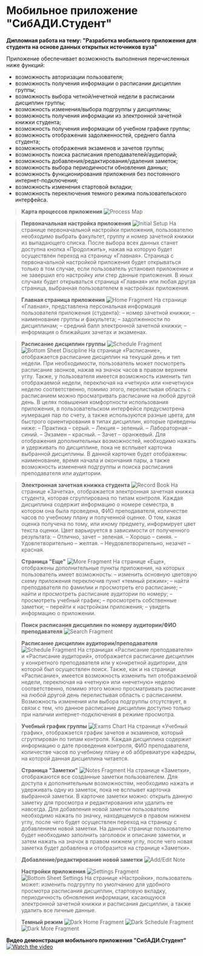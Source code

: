# Мобильное приложение "СибАДИ.Студент"

**Дипломная работа на тему: "Разработка мобильного приложения для студента на основе данных открытых источников вуза"**

Приложение обеспечивает возможность выполнения перечисленных ниже функций:
- возможность авторизации пользователя;
- возможность получения информации о расписании дисциплин группы;
- возможность выбора четной/нечетной недели в расписании дисциплин группы;
- возможность изменения/выбора подгруппы у дисциплины;
- возможность получения информации из электронной зачетной книжки студента;
- возможность получения информации об учебном графике группы;
- возможность отображения задолженностей, среднего балла студента;
- возможность отображения экзаменов и зачетов группы;
- возможность поиска расписания преподавателей/аудиторий;
- возможность добавления/редактирования/удаления заметок;
- возможность выбора периодичности обновления данных;
- возможность функционирования приложения без постоянного интернет-подключения;
- возможность изменения стартовой вкладки;
- возможность переключения темного режима пользовательского интерфейса.

> **Карта процессов приложения**
![Process Map](screens/Process-map.png?raw=true "Карта процессов мобильного приложения")

> **Первоначальная настройка приложения**
![Initial Setup](screens/screenshot-2020-07-20_16.03.52.825.png?raw=true "Первоначальная настройка приложения")
На странице первоначальной настройки приложения, пользователю необходимо выбрать факультет, группу и номер зачетной книжки из выпадающего списка. После выбора всех данных станет доступна кнопка «Продолжить», нажав на которую будет осуществлен переход на страницу «Главная». Страница с первоначальной настройкой приложения будет открываться только в том случае, если пользователь установил приложение и не завершил его настройку или стер данные приложения. В иных случаях будет открываться страница «Главная» или любая другая страница, выбранная пользователем в настройках приложения.

> **Главная страница приложения**
![Home Fragment](screens/screenshot-2020-07-20_16.06.16.721.png?raw=true "Главная страница")
На странице «Главная», представлена персональная информация пользователя приложения (студента):
– номер зачетной книжки;
– наименование группы и факультета;
– задолженности по дисциплинам;
– средний балл электронной зачетной книжки;
– информация о ближайших зачетах и экзаменах.

> **Расписание дисциплин группы**
![Schedule Fragment](screens/screenshot-2020-07-20_16.06.34.788.png?raw=true "Расписание дисциплин")
![Bottom Sheet Discipline](screens/screenshot-2020-07-20_16.06.39.607.png?raw=true "Карточка дисциплины")
На странице «Расписание», отображается расписание дисциплин на текущий день и тип недели. При необходимости, пользователь может посмотреть расписание звонков, нажав на значок часов в правом верхнем углу. Также, у пользователя имеется возможность изменить тип отображаемой недели, переключая на «четную» или «нечетную» неделю соответственно, помимо этого, перелистывая область с расписанием можно просматривать расписание на любой другой день.
В целях повышения комфортности использования приложения, в пользовательском интерфейсе предусмотрена нумерация пар по счету, а также используются разные цвета, для быстрого ориентирования в типах дисциплин, которые приведены ниже:
– Практика – серый.
– Лекция – зеленый.
– Лабораторная – синий.
– Экзамен – красный.
– Зачет – оранжевый.
Для отображения дополнительных возможностей, необходимо нажать и удерживать по дисциплине, пока не всплывет карточка выбранной дисциплины. В данной карточке будет отображены: наименование, время начала и окончания пары, а также возможность изменения подгруппы и поиска расписания преподавателя или аудитории.

> **Электронная зачетная книжка студента**
![Record Book](screens/screenshot-2020-07-20_16.06.58.188.png?raw=true "Электронная зачетная книжка студента")
На странице «Зачетка», отображается электронная зачетная книжка студента, которая сгруппирована по типам контроля. Каждая дисциплина содержит информацию о номере семестра, в котором она была проведена, ФИО преподавателя, количестве часов по учебному плану и полученной оценке. О том, какая оценка получена по тому, или иному предмету, информирует цвет текста оценки. Цвет варьируется в зависимости от полученного результата:
– Отлично, зачет – зеленая.
– Хорошо – синяя.
– Удовлетворительно – желтая.
– Неудовлетворительно, незачет – красная.

> **Страница "Еще"**
![More Fragment](screens/More.png?raw=true "Страница \"Еще\"")
На странице «Еще», отображены дополнительные пункты приложения, на которых пользователь имеет возможность:
– изменить основную цветовую схему приложения переключив пункт «темный режим»;
– найти преподавателя по фамилии и просмотреть его расписание;
– найти и просмотреть расписание аудитории по номеру;
– просмотреть учебный график;
– просмотреть собственные заметки;
– перейти к настройкам приложения;
– увидеть информацию о приложении.

> **Поиск расписания дисциплин по номеру аудитории/ФИО преподавателя**
![Search Fragment](screens/screenshot-2020-07-20_16.07.57.134.png?raw=true "Поиск расписания дисциплин")

> **Расписание дисциплин аудитории/преподавателя**
![Schedule Fragment](screens/screenshot-2020-07-20_16.08.01.457.png?raw=true "Расписание дисциплин аудитории/преподавателя")
На страницах «Расписание преподавателя» и «Расписание аудиторий», отображается расписание дисциплин у конкретного преподавателя или у конкретной аудитории, для которой был осуществлен поиск. Также, как и на странице «Расписание», имеется возможность изменить тип отображаемой недели, переключая на «четную» или «нечетную» неделю соответственно, помимо этого можно просматривать расписание на любой другой день перелистывая область с расписанием. Возможность изменения или выбора подгруппы отсутствует, в связи с тем, что данное расписание дисциплин доступно только при наличии интернет-подключения в режиме просмотра.

> **Учебный график группы**
![Exams Chart](screens/screenshot-2020-07-20_16.08.21.601.png?raw=true "Учебный график группы")
На странице «Учебный график», отображается график зачетов и экзаменов, который сгруппирован по типам контроля. Каждая дисциплина содержит информацию о дате проведения контроля, ФИО преподавателя, количестве часов по учебному плану и об аббревиатуре кафедры, на которой данная дисциплина читается.

> **Страница "Заметки"**
![Notes Fragment](screens/screenshot-2020-07-20_16.09.05.47.png?raw=true "Страница \"Заметки\"")
На странице «Заметки», отображаются все созданные заметки пользователем. Для доступа к дополнительным возможностям, необходимо нажать и удерживать одну из заметок, пока не всплывет карточка выбранной заметки. В карточке заметки можно: открыть данную заметку для просмотра и редактирования или удалить ее навсегда.
Для добавления новой заметки пользователю необходимо нажать по значку, находящемуся в правом нижнем углу, после чего будет осуществлен переход на страницу с добавлением новой заметки. На данной странице пользователю будет необходимо заполнить заголовок и описание заметки, и затем нажать на значок в правом нижнем углу, после чего новая заметка будет добавлена и отобразится на странице «Заметки».

> **Добавление/редактирование новой заметки**
![Add/Edit Note](screens/screenshot-2020-07-20_16.08.58.355.png?raw=true "Добавление/редактирование новой заметки")

> **Настройки приложения**
![Settings Fragment](screens/screenshot-2020-07-20_16.09.09.863.png?raw=true "Настройки приложения")
![Bottom Sheet Settings](screens/screenshot-2020-07-20_16.09.22.034.png?raw=true "Изменение стартовой вкладки приложения")
На странице «Настройки», пользователь может: изменить подгруппу по умолчанию для удобного просмотра расписания дисциплин, стартовую вкладку, периодичность обновления информации, касающуюся электронной зачетной книжки и расписания дисциплин, а также удалить все личные данные.

> **Темный режим**
![Dark Home Fragment](screens/screenshot-2020-07-20_16.09.35.86.png?raw=true "Темная главная страница приложения")
![Dark Schedule Fragment](screens/screenshot-2020-07-20_16.09.33.076.png?raw=true "Темная страница расписания дисциплин группы")
![Dark More Fragment](screens/screenshot-2020-07-20_16.09.28.647.png?raw=true "Темная страница \"Еще\"")

**Видео демонстрация мобильного приложения "СибАДИ.Студент"**
[![Watch the video](screens/screenshot-2020-07-21_01.33.13.875.png)](https://youtu.be/RrcuJFIZo18)